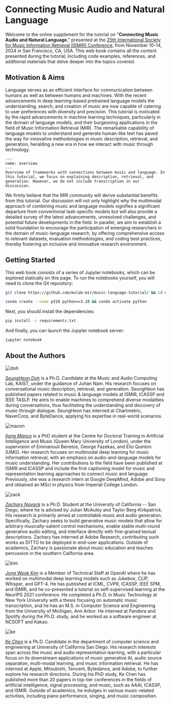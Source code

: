 # Connecting Music Audio and Natural Language

Welcome to the online supplement for the tutorial on "**Connecting Music Audio and Natural Language**," presented at the [25th International Society for Music Information Retrieval (ISMIR) Conference](https://ismir2024.ismir.net/), from November 10–14, 2024 in San Francisco, CA, USA. This web book contains all the content presented during the tutorial, including code examples, references, and additional materials that delve deeper into the topics covered.

## Motivation & Aims

Language serves as an efficient interface for communication between humans as well as between humans and machines. With the recent advancements in deep learning-based pretrained language models the understanding, search, and creation of music are now capable of catering to user preferences with diversity and precision. This tutorial is motivated by the rapid advancements in machine learning techniques, particularly in the domain of language models, and their burgeoning applications in the field of Music Information Retrieval (MIR). The remarkable capability of language models to understand and generate human-like text has paved the way for innovative methodologies in music description, retrieval, and generation, heralding a new era in how we interact with music through technology.


```{figure} ./img/main.png
---
name: overview
---
Overview of frameworks with connections between music and language. In this tutorial, we focus on explaining description, retrieval, and generation. However, we do not include transcription in our discussion.
```

We firmly believe that the MIR community will derive substantial benefits from this tutorial. Our discussion will not only highlight why the multimodal approach of combining music and language models signifies a significant departure from conventional task-specific models but will also provide a detailed survey of the latest advancements, unresolved challenges, and potential future developments in the field. In parallel, we aim to establish a solid foundation to encourage the participation of emerging researchers in the domain of music-language research, by offering comprehensive access to relevant datasets, evaluation methodologies, and coding best practices, thereby fostering an inclusive and innovative research environment.


## Getting Started

This web book consists of a series of Jupyter notebooks, which can be explored statically on this page. To run the notebooks yourself, you will need to clone the Git repository:

```bash
git clone https://github.com/mulab-mir/music-language-tutorial/ && cd music-language-tutorial
```

```bash
conda create --name p310 python==3.10 && conda activate python
```

Next, you should install the dependencies:

```bash
pip install -r requirements.txt
```

And finally, you can launch the Jupyter notebook server:

```bash
jupyter notebook
```

## About the Authors

![doh](img/doh150x150.png)

[*SeungHeon Doh*](https://seungheondoh.github.io/) is a Ph.D. Candidate at the Music and Audio Computing Lab, KAIST, under the guidance of Juhan Nam. His research focuses on conversational music description, retrieval, and generation. SeungHeon has published papers related to music \& language models at ISMIR, ICASSP and IEEE TASLP. He aims to enable machines to comprehend diverse modalities during conversations, thus facilitating the understanding and discovery of music through dialogue. SeungHeon has interned at Chartmetric, NaverCorp, and ByteDance, applying his expertise in real-world scenarios.

![macon](img/manco150x150.png)

[*Ilaria Manco*](https://ilariamanco.com/) is a PhD student at the Centre for Doctoral Training in Artificial Intelligence and Music (Queen Mary University of London), under the supervision of Emmanouil Benetos, George Fazekas, and Elio Quinton (UMG). Her research focuses on multimodal deep learning for music information retrieval, with an emphasis on audio-and-language models for music understanding. Her contributions to the field have been published at ISMIR and ICASSP and include the first captioning model for music and representation learning approaches to connect music and language. Previously, she was a research intern at Google DeepMind, Adobe and Sony and obtained an MSci in physics from Imperial College London. 

![zack](img/zack150x150.png)

[*Zachary Novack*](https://zacharynovack.github.io/) is a Ph.D. Student at the University of California -- San Diego, where he is advised by Julian McAuley and Taylor Berg-Kirkpatrick. His research is primarily aimed at controllable music and audio generation. Specifically, Zachary seeks to build generative music models that allow for arbitrary musically-salient control mechanisms, enable stable multi-round generative audio editing, and interface directly with fine-grained textual descriptions. Zachary has interned at Adobe Research, contributing such works as DITTO to be deployed in end-user applications. Outside of academics, Zachary is passionate about music education and teaches percussion in the southern California area.

![kim](img/kim150x150.png)

[*Jong Wook Kim*](https://jongwook.kim/) is a Member of Technical Staff at OpenAI where he has worked on multimodal deep learning models such as Jukebox, CLIP, Whisper, and GPT-4. He has published at ICML, CVPR, ICASSP, IEEE SPM, and ISMIR, and he co-presented a tutorial on self-supervised learning at the NeurIPS 2021 conference. He completed a Ph.D. in Music Technology at New York University with a thesis focusing on automatic music transcription, and he has an M.S. in Computer Science and Engineering from the University of Michigan, Ann Arbor. He interned at Pandora and Spotify during the Ph.D. study, and he worked as a software engineer at NCSOFT and Kakao.

![ke](img/ke150x150.png)

[*Ke Chen*](https://www.knutchen.com/) is a Ph.D. Candidate in the department of computer science and engineering at University of California San Diego. His research interests span across the music and audio representation learning, with a particular focus on its downstream applications of music generative AI, audio source separation, multi-modal learning, and music information retrieval. He has interned at Apple, Mitsubishi, Tencent, Bytedance, and Adobe, to further explore his research directions. During his PhD study, Ke Chen has published more than 20 papers in top-tier conferences in the fields of artificial intelligence, signal processing, and music, such as AAAI, ICASSP, and ISMIR. Outside of academics, he indulges in various music-related activities, including piano performance, singing, and music composition.
